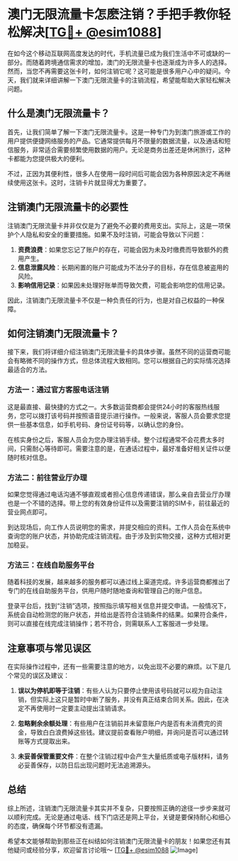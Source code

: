 # 澳门无限流量卡怎麽注销？手把手教你轻松解决[[TG💪+ @esim1088](https://t.me/s/esim1088)]

在如今这个移动互联网高度发达的时代，手机流量已成为我们生活中不可或缺的一部分。而随着跨境通信需求的增加，澳门的无限流量卡也逐渐成为许多人的选择。然而，当您不再需要这张卡时，如何注销它呢？这可能是很多用户心中的疑问。今天，我们就来详细讲解一下澳门无限流量卡的注销流程，希望能帮助大家轻松解决问题。

## 什么是澳门无限流量卡？

首先，让我们简单了解一下澳门无限流量卡。这是一种专门为到澳门旅游或工作的用户提供便捷网络服务的产品。它通常提供每月不限量的数据流量，以及通话和短信服务，非常适合需要频繁使用数据的用户。无论是商务出差还是休闲旅行，这种卡都能为您提供极大的便利。

不过，正因为其便利性，很多人在使用一段时间后可能会因为各种原因决定不再继续使用这张卡。这时，注销卡片就显得尤为重要了。

## 注销澳门无限流量卡的必要性

注销澳门无限流量卡并非仅仅是为了避免不必要的费用支出。实际上，这是一项保护个人隐私和安全的重要措施。如果不及时注销，可能会导致以下问题：

1. **资费浪费**：如果您忘记了账户的存在，可能会因为未及时缴费而导致额外的费用产生。
2. **信息泄露风险**：长期闲置的账户可能成为不法分子的目标，存在信息被盗用的风险。
3. **影响信用记录**：如果因未处理好账单而导致欠费，可能会影响您的信用记录。

因此，注销澳门无限流量卡不仅是一种负责任的行为，也是对自己权益的一种保障。

## 如何注销澳门无限流量卡？

接下来，我们将详细介绍注销澳门无限流量卡的具体步骤。虽然不同的运营商可能会有略微不同的操作方式，但总体流程大致相同。您可以根据自己的实际情况选择最适合的方法。

### 方法一：通过官方客服电话注销

这是最直接、最快捷的方式之一。大多数运营商都会提供24小时的客服热线服务，您可以拨打该号码并按照语音提示进行操作。一般来说，客服人员会要求您提供一些基本信息，如手机号码、身份证号码等，以确认您的身份。

在核实身份之后，客服人员会为您办理注销手续。整个过程通常不会花费太多时间，只需耐心等待即可。需要注意的是，在通话过程中，最好准备好相关证件以便随时核对信息。

### 方法二：前往营业厅办理

如果您觉得通过电话沟通不够直观或者担心信息传递错误，那么亲自去营业厅办理也是一个不错的选择。带上您的有效身份证件以及需要注销的SIM卡，前往最近的营业网点即可。

到达现场后，向工作人员说明您的需求，并提交相应的资料。工作人员会在系统中查询您的账户状态，并协助完成注销流程。由于涉及到实物交接，这种方式相对更加稳妥。

### 方法三：在线自助服务平台

随着科技的发展，越来越多的服务都可以通过线上渠道完成。许多运营商都推出了专门的在线自助服务平台，供用户随时随地查询和管理自己的账户信息。

登录平台后，找到“注销”选项，按照指示填写相关信息并提交申请。一般情况下，系统会自动检测您的账户状态，并给出是否符合注销条件的结果。如果符合条件，则可以直接在线完成注销操作；若不符合，则需联系人工客服进一步处理。

## 注意事项与常见误区

在实际操作过程中，还有一些需要注意的地方，以免出现不必要的麻烦。以下是几个常见的误区及建议：

1. **误以为停机即等于注销**：有些人认为只要停止使用该号码就可以视为自动注销，但实际上这只是暂时中断了服务，并没有真正结束合同关系。因此，在决定不再使用时一定要主动提出注销请求。
   
2. **忽略剩余余额处理**：有些用户在注销前并未留意账户内是否有未消费完的资金，导致白白浪费掉这些钱。建议提前查看账户明细，并询问是否可以通过转账等方式提取出来。
    
3. **未妥善保管重要文件**：在整个注销过程中会产生大量纸质或电子版材料，请务必妥善保存，以防日后出现问题时无法追溯源头。

## 总结

综上所述，注销澳门无限流量卡其实并不复杂，只要按照正确的途径一步步来就可以顺利完成。无论是通过电话、线下门店还是网上平台，关键是要保持耐心和细心的态度，确保每个环节都没有遗漏。

希望本文能够帮助到那些正在纠结如何注销澳门无限流量卡的朋友！如果您还有其他疑问或经验分享，欢迎留言讨论哦～ [[TG💪+ @esim1088](https://t.me/s/esim1088) ![Image](https://i.postimg.cc/4NQfJmqS/Snipaste-2025-05-13-00-14-12.png)]